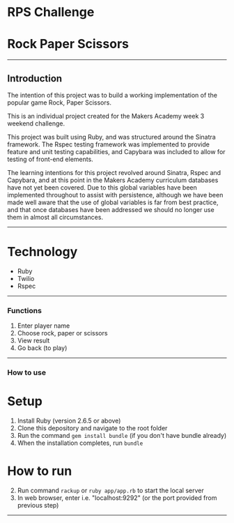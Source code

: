 # RPS Challenge

# Rock Paper Scissors

---

## Introduction

The intention of this project was to build a working implementation of the popular game Rock, Paper Scissors.

This is an individual project created for the Makers Academy week 3 weekend challenge.

This project was built using Ruby, and was structured around the Sinatra framework. The Rspec testing framework was implemented to provide feature and unit testing capabilities, and Capybara was included to allow for testing of front-end elements.

The learning intentions for this project revolved around Sinatra, Rspec and Capybara, and at this point in the Makers Academy curriculum databases have not yet been covered. Due to this global variables have been implemented throughout to assist with persistence, although we have been made well aware that the use of global variables is far from best practice, and that once databases have been addressed we should no longer use them in almost all circumstances.

---

# Technology

- Ruby
- Twilio
- Rspec

---

### Functions

1. Enter player name
2. Choose rock, paper or scissors
3. View result
4. Go back (to play)

---

### How to use

# Setup

1. Install Ruby (version 2.6.5 or above)
2. Clone this depository and navigate to the root folder
3. Run the command `gem install bundle` (if you don't have bundle already)
4. When the installation completes, run `bundle`

# How to run

2. Run command `rackup` or `ruby app/app.rb` to start the local server
3. In web browser, enter i.e. "localhost:9292" (or the port provided from previous step)

---
